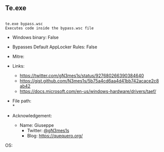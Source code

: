 ## Te.exe
```

te.exe bypass.wsc
Executes code inside the bypass.wsc file
```
* Windows binary: False   
* Bypasses Default AppLocker Rules: False   
* Mitre: []()   
   
* Links:   
  * https://twitter.com/gN3mes1s/status/927680266390384640
  * https://gist.github.com/N3mes1s/5b75a4cd6aa4d41bb742acace2c8ab42
  * https://docs.microsoft.com/en-us/windows-hardware/drivers/taef/
   
* File path:   
  * 
   
* Acknowledgement:   
  * Name: Giuseppe
    * Twitter: [@gN3mes1s ](https://twitter.com/@gN3mes1s )
    * Blog: https://quequero.org/
   
OS:  
